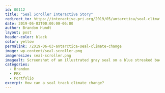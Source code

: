 ```yaml
---
id: 00112
title: "Seal Scroller Interactive Story"
redirect_to: https://interactive.pri.org/2019/05/antarctica/seal-climate-change.html
date: 2019-06-03T00:00:00-06:00
author: Brandon Hundt
layout: post
header-color: black
color: yellow
permalink: /2019-06-03-antarctica-seal-climate-change
image: wp-content/seal-scroller.png
imageresize: seal-scroller.png
imagealt: Screenshot of an illustrated gray seal on a blue streaked background
categories:
  - Brandon
  - PRX
  - Portfolio
excerpt: How can a seal track climate change?
---
```

